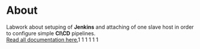 # About

Labwork about setuping of **Jenkins** and attaching of one slave host in order to configure simple **CI\CD** pipelines.  
[Read all documentation here.](https://gitlab.com/khai-vlasov-y/labwork-jenkins/wikis/home)1
1
1
1
1
1
